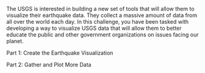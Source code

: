 The USGS is interested in building a new set of tools that will allow them to visualize their earthquake data. They collect a massive amount of data from all over the world each day. In this challenge, you have been tasked with developing a way to visualize USGS data that will allow them to better educate the public and other government organizations on issues facing our planet.

Part 1: Create the Earthquake Visualization

Part 2: Gather and Plot More Data
